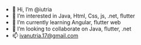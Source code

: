 - 👋 Hi, I’m @iutria
- 👀 I’m interested in Java, Html, Css, js, .net, flutter
- 🌱 I’m currently learning Angular, flutter web
- 💞️ I’m looking to collaborate on Java, flutter, .net
- 📫 ivanutria.17@gmail.com
